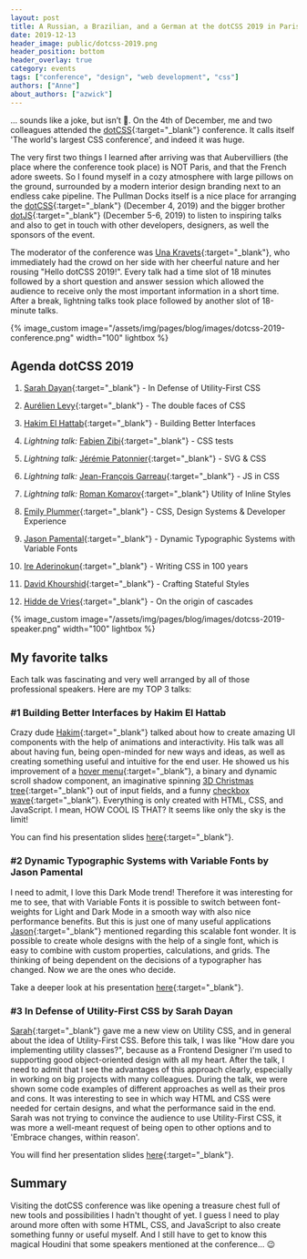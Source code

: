 ```yaml
---
layout: post
title: A Russian, a Brazilian, and a German at the dotCSS 2019 in Paris
date: 2019-12-13
header_image: public/dotcss-2019.png
header_position: bottom
header_overlay: true
category: events
tags: ["conference", "design", "web development", "css"]
authors: ["Anne"]
about_authors: ["azwick"]
---
```


... sounds like a joke, but isn’t 🙂.
On the 4th of December, me and two colleagues attended the [dotCSS](https://www.dotcss.io/){:target="_blank"} conference.
It calls itself 'The world's largest CSS conference', and indeed it was huge. 

The very first two things I learned after arriving was that Aubervilliers (the place where the conference took place) is NOT Paris, and that the French adore sweets.
So I found myself in a cozy atmosphere with large pillows on the ground, surrounded by a modern interior design branding next to an endless cake pipeline.
The Pullman Docks itself is a nice place for arranging the [dotCSS](https://www.dotcss.io/){:target="_blank"} (December 4, 2019) and the bigger brother [dotJS](https://www.dotjs.io/){:target="_blank"} (December 5-6, 2019) to listen to inspiring talks and also to get in touch with other developers, designers, as well the sponsors of the event.

The moderator of the conference was [Una Kravets](https://twitter.com/Una){:target="_blank"}, who immediately had the crowd on her side with her cheerful nature and her rousing "Hello dotCSS 2019!".
Every talk had a time slot of 18 minutes followed by a short question and answer session which allowed the audience to receive only the most important information in a short time.
After a break, lightning talks took place followed by another slot of 18-minute talks.

{% image_custom image="/assets/img/pages/blog/images/dotcss-2019-conference.png" width="100" lightbox %}

## Agenda dotCSS 2019

1. [Sarah Dayan](https://twitter.com/frontstuff_io){:target="_blank"} - In Defense of Utility-First CSS
2. [Aurélien Levy](https://twitter.com/goetsu){:target="_blank"} - The double faces of CSS
3. [Hakim El Hattab](https://twitter.com/hakimel){:target="_blank"} - Building Better Interfaces

4. *Lightning talk:* [Fabien Zibi](https://twitter.com/_faz){:target="_blank"} - CSS tests
5. *Lightning talk:* [Jérémie Patonnier](https://twitter.com/JeremiePat){:target="_blank"} - SVG & CSS
6. *Lightning talk:* [Jean-François Garreau](https://twitter.com/jefbinomed){:target="_blank"} - JS in CSS
7. *Lightning talk:* [Roman Komarov](https://twitter.com/kizmarh){:target="_blank"} Utility of Inline Styles

8. [Emily Plummer](https://twitter.com/emplums){:target="_blank"} - CSS, Design Systems & Developer Experience
9. [Jason Pamental](https://twitter.com/jpamental){:target="_blank"} - Dynamic Typographic Systems with Variable Fonts
10. [Ire Aderinokun](https://twitter.com/ireaderinokun){:target="_blank"} - Writing CSS in 100 years
11. [David Khourshid](https://twitter.com/davidkpiano){:target="_blank"} - Crafting Stateful Styles
12. [Hidde de Vries](https://twitter.com/hdv){:target="_blank"} - On the origin of cascades

{% image_custom image="/assets/img/pages/blog/images/dotcss-2019-speaker.png" width="100" lightbox %}

## My favorite talks

Each talk was fascinating and very well arranged by all of those professional speakers.
Here are my TOP 3 talks:

### #1 Building Better Interfaces by Hakim El Hattab

Crazy dude [Hakim](https://twitter.com/hakimel){:target="_blank"} talked about how to create amazing UI components with the help of animations and interactivity.
His talk was all about having fun, being open-minded for new ways and ideas, as well as creating something useful and intuitive for the end user.
He showed us his improvement of a [hover menu](https://slides.com/wireframe?debug=2#menu){:target="_blank"}, a binary and dynamic scroll shadow component, an imaginative spinning [3D Christmas tree](https://lab.hakim.se/domtree/){:target="_blank"} out of input fields, and a funny [checkbox wave](https://lab.hakim.se/checkwave/){:target="_blank"}.
Everything is only created with HTML, CSS, and JavaScript.
I mean, HOW COOL IS THAT?
It seems like only the sky is the limit! 

You can find his presentation slides [here](https://team.slides.com/hakimel/dotcss-2019/){:target="_blank"}.

### #2 Dynamic Typographic Systems with Variable Fonts by Jason Pamental

I need to admit, I love this Dark Mode trend!
Therefore it was interesting for me to see, that with Variable Fonts it is possible to switch between font-weights for Light and Dark Mode in a smooth way with also nice performance benefits.
But this is just one of many useful applications [Jason](https://twitter.com/jpamental){:target="_blank"} mentioned regarding this scalable font wonder.
It is possible to create whole designs with the help of a single font, which is easy to combine with custom properties, calculations, and grids.
The thinking of being dependent on the decisions of a typographer has changed.
Now we are the ones who decide. 

Take a deeper look at his presentation [here](https://noti.st/jpamental/Z0MwNQ/dynamic-typographic-systems-with-variable-fonts){:target="_blank"}.

### #3 In Defense of Utility-First CSS by Sarah Dayan

[Sarah](https://twitter.com/frontstuff_io){:target="_blank"} gave me a new view on Utility CSS, and in general about the idea of Utility-First CSS.
Before this talk, I was like "How dare you implementing utility classes?", because as a Frontend Designer I'm used to supporting good object-oriented design with all my heart.
After the talk, I need to admit that I see the advantages of this approach clearly, especially in working on big projects with many colleagues.
During the talk, we were shown some code examples of different approaches as well as their pros and cons.
It was interesting to see in which way HTML and CSS were needed for certain designs, and what the performance said in the end.
Sarah was not trying to convince the audience to use Utility-First CSS, it was more a well-meant request of being open to other options and to 'Embrace changes, within reason'.

You will find her presentation slides [here](https://noti.st/sarahdayan/pmD0XT/in-defense-of-utility-first-css){:target="_blank"}.

## Summary

Visiting the dotCSS conference was like opening a treasure chest full of new tools and possibilities I hadn't thought of yet.
I guess I need to play around more often with some HTML, CSS, and JavaScript to also create something funny or useful myself.
And I still have to get to know this magical Houdini that some speakers mentioned at the conference... 😉